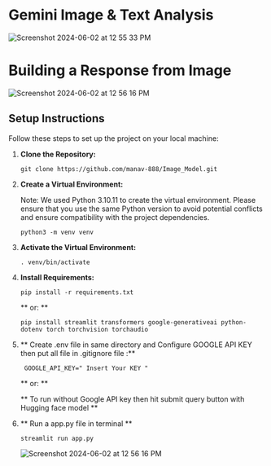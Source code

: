 # Gemini Image & Text Analysis

![Screenshot 2024-06-02 at 12 55 33 PM](https://github.com/manav-888/Image_Model/assets/28830098/1230fb78-10b7-43dd-9500-8b49818c40e4)

# Building a Response from Image
![Screenshot 2024-06-02 at 12 56 16 PM](https://github.com/manav-888/Image_Model/assets/28830098/7dcccc9f-2213-495b-b4c2-d26a6b0548c4)


## Setup Instructions

Follow these steps to set up the project on your local machine:

1. **Clone the Repository:**
   ```
   git clone https://github.com/manav-888/Image_Model.git
   ```

2. **Create a Virtual Environment:**

   Note: We used Python 3.10.11 to create the virtual environment. Please ensure that you use the same Python version to avoid potential conflicts and ensure compatibility with the project dependencies.
   ```
   python3 -m venv venv
   ```

4. **Activate the Virtual Environment:**
   ```
   . venv/bin/activate
   ```

5. **Install Requirements:**
   ```
   pip install -r requirements.txt
   ```
    **  or: ** 

   ```
   pip install streamlit transformers google-generativeai python-dotenv torch torchvision torchaudio

   ```

6. ** Create .env  file   in same directory   and Configure GOOGLE API KEY  then put all file in  .gitignore file :**
   ```
    GOOGLE_API_KEY=" Insert Your KEY "
   
   ```

   **  or: ** 

   ** To run without Google API key  then hit submit query button with Hugging face model **

8. **  Run a app.py file in terminal **
   ```
   streamlit run app.py
   
   ```
   ![Screenshot 2024-06-02 at 12 56 16 PM](https://github.com/manav-888/Image_Model/assets/28830098/202f799b-d346-4020-807c-83d258bbca67)


